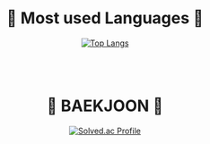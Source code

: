 <!--
<div align=center><h1>:book: Tech Stack :book:</h1></div>
<div align=center><h3>Techs that I've used at least once!</h3></div>
<div align=center>
  <img src="https://img.shields.io/badge/C-A8B9CC?style=flat-square&logo=C&logoColor=white">
  <img src="https://img.shields.io/badge/C++-00599C?style=flat-square&logo=C%2B%2B&logoColor=white">
  <img src="https://img.shields.io/badge/Java-2C2255?style=flat-square&logo=Eclipse IDE&logoColor=white"/>
  <img src="https://img.shields.io/badge/Kotlin-7F52FF?style=flat-square&logo=Kotlin&logoColor=white">
  <img src="https://img.shields.io/badge/Swift-F05138?style=flat-square&logo=Swift&logoColor=white">
  <img src="https://img.shields.io/badge/Python-3766AB?style=flat-square&logo=Python&logoColor=white">
  <img src="https://img.shields.io/badge/R-276DC3?style=flat-square&logo=R&logoColor=white">
  <br>
  <img src="https://img.shields.io/badge/Spring-6DB33F?style=flat-square&logo=Spring&logoColor=white">
  <img src="https://img.shields.io/badge/Spring Boot-6DB33F?style=flat-square&logo=Spring Boot&logoColor=white">
  <img src="https://img.shields.io/badge/Amazon AWS-232F3E?style=flat-square&logo=Amazon AWS&logoColor=white">
  <img src="https://img.shields.io/badge/Amazon EC2-FF9900?style=flat-square&logo=Amazon EC2&logoColor=white">
  <img src="https://img.shields.io/badge/Amazon S3-569A31?style=flat-square&logo=Amazon S3&logoColor=white">
  <br>
  <img src="https://img.shields.io/badge/Oracle-F80000?style=flat-square&logo=Oracle&logoColor=white">
  <img src="https://img.shields.io/badge/Firebase-FFCA28?style=flat-square&logo=Firebase&logoColor=black">
  <img src="https://img.shields.io/badge/Docker-2496ED?style=flat-square&logo=Docker&logoColor=white">
  <img src="https://img.shields.io/badge/Google Colab-F9AB00?style=flat-square&logo=Google Colab&logoColor=white">
  <img src="https://img.shields.io/badge/OpenGL-5586A4?style=flat-square&logo=OpenGL&logoColor=white">
  <br>
</div>

<br><br>
-->

<div align=center><h1>🔡 Most used Languages 🔡</h1></div>
<div align=center>
  
[![Top Langs](https://github-readme-stats.vercel.app/api/top-langs/?username=wingunkh&layout=compact&hide=jupyter%20notebook)](https://github.com/anuraghazra/github-readme-stats)
</div>

<br><br>

<div align=center><h1>🔎 BAEKJOON 🔎</h1></div>
<div align=center>
  
[![Solved.ac Profile](http://mazassumnida.wtf/api/v2/generate_badge?boj=busygunkh)](https://solved.ac/busygunkh/)
</div>
